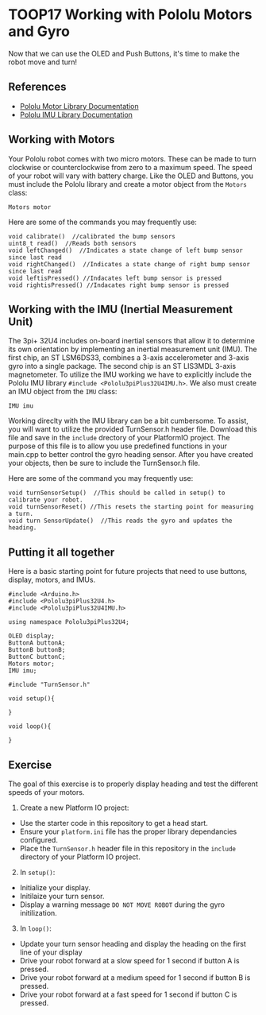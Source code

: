 # TOOP17 Working with Pololu Motors and Gyro
Now that we can use the OLED and Push Buttons, it's time to make the robot move and turn!

## References
- [Pololu Motor Library Documentation](https://pololu.github.io/pololu-3pi-plus-32u4-arduino-library/class_pololu3pi_plus32_u4_1_1_motors.html)
- [Pololu IMU Library Documentation](https://pololu.github.io/pololu-3pi-plus-32u4-arduino-library/class_pololu3pi_plus32_u4_1_1_i_m_u.html)

## Working with Motors
Your Pololu robot comes with two micro motors. These can be made to turn clockwise or counterclockwise from zero to a maximum speed. The speed of your robot will vary with battery charge.  Like the OLED and Buttons, you must include the Pololu library and create a motor object from the `Motors` class:

`Motors motor`

Here are some of the commands you may frequently use:
```
void calibrate()  //calibrated the bump sensors
uint8_t read()  //Reads both sensors
void leftChanged()  //Indicates a state change of left bump sensor since last read
void rightChanged()  //Indicates a state change of right bump sensor since last read
void leftisPressed() //Indacates left bump sensor is pressed
void rightisPressed() //Indacates right bump sensor is pressed
```

## Working with the IMU (Inertial Measurement Unit)
The 3pi+ 32U4 includes on-board inertial sensors that allow it to determine its own orientation by implementing an inertial measurement unit (IMU). The first chip, an ST LSM6DS33, combines a 3-axis accelerometer and 3-axis gyro into a single package. The second chip is an ST LIS3MDL 3-axis magnetometer.
To utilize the IMU working we have to explicitly include the Pololu IMU library `#include <Pololu3piPlus32U4IMU.h>`.  We also must create an IMU object from the `IMU` class:

`IMU imu`

Working direclty with the IMU library can be a bit cumbersome.  To assist, you will want to utilize the provided TurnSensor.h header file.  Download this file and save in the `include` drectory of your PlatformIO project.  The purpose of this file is to allow you use predefined functions in your main.cpp to better control the gyro heading sensor. After you have created your objects, then be sure to include the TurnSensor.h file. 

Here are some of the command you may frequently use:
```
void turnSensorSetup()  //This should be called in setup() to calibrate your robot. 
void turnSensorReset() //This resets the starting point for measuring a turn.
void turn SensorUpdate()  //This reads the gyro and updates the heading.
```

## Putting it all together
Here is a basic starting point for future projects that need to use buttons, display, motors, and IMUs.
```
#include <Arduino.h>
#include <Pololu3piPlus32U4.h>
#include <Pololu3piPlus32U4IMU.h>

using namespace Pololu3piPlus32U4;

OLED display;
ButtonA buttonA;
ButtonB buttonB;
ButtonC buttonC;
Motors motor;
IMU imu;

#include "TurnSensor.h"

void setup(){

}

void loop(){

}

```
## Exercise
The goal of this exercise is to properly display heading and test the different speeds of your motors.

1. Create a new Platform IO project:
- Use the starter code in this repository to get a head start.
- Ensure your `platform.ini` file has the proper library dependancies configured.
- Place the `TurnSensor.h` header file in this repository in the `include` directory of your Platform IO project.
2. In `setup()`:
- Initialize your display.
- Initilaize your turn sensor.
- Display a warning message `DO NOT MOVE ROBOT` during the gyro initilization.
3. In `loop()`:
- Update your turn sensor heading and display the heading on the first line of your display
- Drive your robot forward at a slow speed for 1 second if button A is pressed.
- Drive your robot forward at a medium speed for 1 second if button B is pressed.
- Drive your robot forward at a fast speed for 1 second if button C is pressed.








